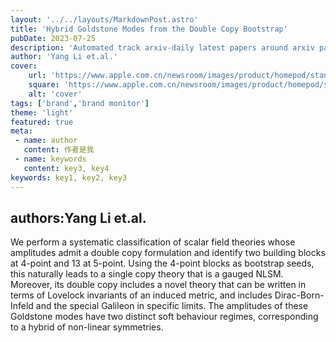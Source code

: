 ---layout: '../../layouts/MarkdownPost.astro'title: 'Hybrid Goldstone Modes from the Double Copy Bootstrap'pubDate: 2023-07-25description: 'Automated track arxiv-daily latest papers around arxiv paper daily template'author: 'Yang Li et.al.'cover:    url: 'https://www.apple.com.cn/newsroom/images/product/homepod/standard/Apple-HomePod-hero-230118_big.jpg.large_2x.jpg'    square: 'https://www.apple.com.cn/newsroom/images/product/homepod/standard/Apple-HomePod-hero-230118_big.jpg.large_2x.jpg'    alt: 'cover'tags: ['brand','brand monitor']theme: 'light'featured: true
meta: - name: author   content: 作者是我 - name: keywords   content: key3, key4keywords: key1, key2, key3---## authors:Yang Li et.al. We perform a systematic classification of scalar field theories whose amplitudes admit a double copy formulation and identify two building blocks at 4-point and 13 at 5-point. Using the 4-point blocks as bootstrap seeds, this naturally leads to a single copy theory that is a gauged NLSM. Moreover, its double copy includes a novel theory that can be written in terms of Lovelock invariants of an induced metric, and includes Dirac-Born-Infeld and the special Galileon in specific limits. The amplitudes of these Goldstone modes have two distinct soft behaviour regimes, corresponding to a hybrid of non-linear symmetries.
